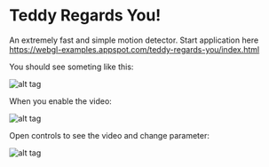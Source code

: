 Teddy Regards You!
==================

An extremely fast and simple motion detector. Start application here https://webgl-examples.appspot.com/teddy-regards-you/index.html

You should see someting like this:

![alt tag](https://raw.githubusercontent.com/markussprunck/webgl-motion-detector/master/images/main-start.png)

When you enable the video:

![alt tag](https://raw.githubusercontent.com/markussprunck/webgl-motion-detector/master/images/main-camera-on.png)

Open controls to see the video and change parameter:

![alt tag](https://raw.githubusercontent.com/markussprunck/webgl-motion-detector/master/images/main-camera-on-controls-on.png)



